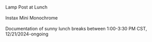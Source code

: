 <br>Lamp Post at Lunch</br>
<br>Instax Mini Monochrome</br> 
<br>Documentation of sunny lunch breaks between 1:00-3:30 PM CST, 12/21/2024-ongoing</br>
